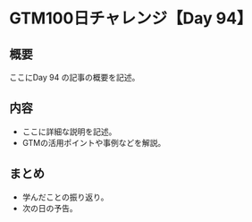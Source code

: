 # GTM100日チャレンジ【Day 94】

## **概要**

ここにDay 94 の記事の概要を記述。

## **内容**

- ここに詳細な説明を記述。
- GTMの活用ポイントや事例などを解説。

## **まとめ**

- 学んだことの振り返り。
- 次の日の予告。
